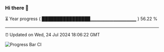### Hi there 👋

⏳ Year progress { ████████████████▁▁▁▁▁▁▁▁▁▁▁▁▁▁ } 56.22 %

---

⏰ Updated on Wed, 24 Jul 2024 18:06:22 GMT

![Progress Bar CI](https://github.com/liununu/liununu/workflows/Progress%20Bar%20CI/badge.svg)

